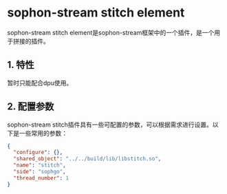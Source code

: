 # sophon-stream stitch element


sophon-stream stitch element是sophon-stream框架中的一个插件，是一个用于拼接的插件。

## 1. 特性
暂时只能配合dpu使用。

## 2. 配置参数
sophon-stream stitch插件具有一些可配置的参数，可以根据需求进行设置。以下是一些常用的参数：

```json
{
  "configure": {},
  "shared_object": "../../build/lib/libstitch.so",
  "name": "stitch",
  "side": "sophgo",
  "thread_number": 1
}
```


